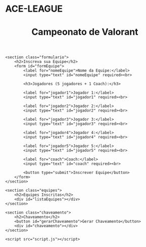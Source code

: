 # ACE-LEAGUE
<!DOCTYPE html>
<html lang="pt-br">
<head>
    <meta charset="UTF-8">
    <meta name="viewport" content="width=device-width, initial-scale=1.0">
    <title>Campeonato Valorant</title>
    <link rel="stylesheet" href="styles.css">
</head>
<body>
    <header>
        <h1>Campeonato de Valorant</h1>
    </header>

    <section class="formulario">
        <h2>Inscreva sua Equipe</h2>
        <form id="formEquipe">
            <label for="nomeEquipe">Nome da Equipe:</label>
            <input type="text" id="nomeEquipe" required><br>

            <h3>Jogadores (5 jogadores + 1 Coach):</h3>

            <label for="jogador1">Jogador 1:</label>
            <input type="text" id="jogador1" required><br>

            <label for="jogador2">Jogador 2:</label>
            <input type="text" id="jogador2" required><br>

            <label for="jogador3">Jogador 3:</label>
            <input type="text" id="jogador3" required><br>

            <label for="jogador4">Jogador 4:</label>
            <input type="text" id="jogador4" required><br>

            <label for="jogador5">Jogador 5:</label>
            <input type="text" id="jogador5" required><br>

            <label for="coach">Coach:</label>
            <input type="text" id="coach" required><br>

            <button type="submit">Inscrever Equipe</button>
        </form>
    </section>

    <section class="equipes">
        <h2>Equipes Inscritas</h2>
        <div id="listaEquipes"></div>
    </section>

    <section class="chaveamento">
        <h2>Chaveamento</h2>
        <button id="gerarChaveamento">Gerar Chaveamento</button>
        <div id="chaveamento"></div>
    </section>

    <script src="script.js"></script>
</body>
</html>
